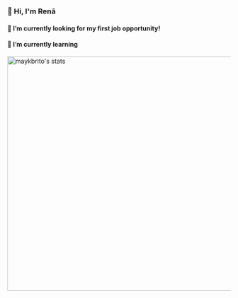 ### 👋 Hi, I'm Renã

#### 🔭 I’m currently looking for my first job opportunity!

#### 🌱 I’m currently learning


<img width="530em" src="https://github-readme-stats.vercel.app/api?username=renabiaobock&show_icons=true&theme=vision-friendly-dark" alt="maykbrito's stats"/>

